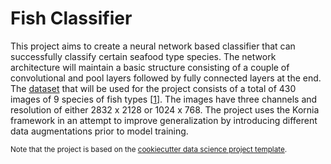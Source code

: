 Fish Classifier
==============================

This project aims to create a neural network based classifier that can successfully classify certain seafood type species. The network architecture will maintain a basic structure consisting of a couple of convolutional and pool layers followed by fully connected layers at the end. The <a target="_blank" href="https://www.kaggle.com/crowww/a-large-scale-fish-dataset">dataset</a> that will be used for the project consists of a total of 430 images of 9 species of fish types [<a target="_blank" href="https://ieeexplore.ieee.org/abstract/document/9259867">1</a>]. The images have three channels and resolution of either 2832 x 2128 or 1024 x 768. The project uses the Kornia framework in an attempt to improve generalization by introducing different data augmentations prior to model training.


<p><small>Note that the project is based on the <a target="_blank" href="https://drivendata.github.io/cookiecutter-data-science/">cookiecutter data science project template</a>.
